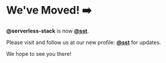 # We've Moved! ➡️

**@serverless-stack** is now **[@sst](https://github.com/sst)**.

Please visit and follow us at our new profile: **[@sst](https://github.com/sst)** for updates.

We hope to see you there!
